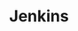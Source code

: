 ---
description: "Jenkins is the leading open-source automation server supported by a\
  \ large and growing community of developers, testers, designers, and other people\
  \ interested in continuous integration, continuous delivery, and modern software\
  \ delivery practices. Our motto is \u201CBuild great things at any scale\u201D.\
  \ Built on the Java Virtual Machine (JVM), it provides more than 1,500 plugins that\
  \ extend Jenkins to automate with practically any technology software delivery teams\
  \ use. In 2020, Jenkins surpassed 250,000 known installations making it the most\
  \ widely deployed automation server."
layout: stand
logo: stands/jenkins/logo.png
new_this_year: "Over the past year, the vibrant Jenkins community brought many improvements\
  \ to the project, including security, stability, and project governance. Here are\
  \ some of the highlights:\r\n\r\n* A refresh of Jenkins user interface\r\n* Running\
  \ Jenkins fully configured as code\r\n* Running Jenkins on Kubernetes which is an\
  \ improvement to the \"Jenkins Kubernetes operator\" and the Kubernetes plugin.\r\
  \n* Jenkinsfile Runner - portableJenkins pipeline execution engine.\r\n* New public\
  \ roadmap\r\n* Graduation in the Continuous Delivery Foundation\r\n\r\nSignificant\
  \ improvements have been made around services, to provide to the Jenkins community\
  \ the right information to manage their plugins.\r\n* The service 'plugins.jenkins.io'\
  \ provides useful information about plugins.\r\n* The Jenkins update center now\
  \ provides additional information like \"is the plugin affected by a security issue?\
  \ or up for adoption?\""
showcase: Jenkins offers a simple way to set up a continuous integration or continuous
  delivery (CI/CD) environment for almost any combination of languages and source
  code repositories using pipelines, as well as automating other routine development
  tasks.
themes:
- Developer environment
title: Jenkins
website: https://www.jenkins.io
show_on_overview: true
---
